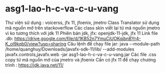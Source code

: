 # asg1-lao-h-c-va-c-u-vang
Thư viện sử dụng : voicerss, jfx 11, jfoenix, jmetro
Class Translator sử dụng mã nguồn mở trên stackoverflow
Các class skin viết lại từ mã nguồn jmetro vì ko tương thích với jdk 11
Phiên bản jdk, jfx: openjdk-11-jdk, jfx 11
Link file .db: https://drive.google.com/file/d/1KB52n7YmuCiUOKqjbnBYr4-K_ol9kqb0/view?usp=sharing
Câu lệnh để chạy file jar: java --module-path /home/quanghuy/Downloads/javafx-sdk-11/lib/ --add-modules javafx.controls,javafx.web -jar asg1-lao-h-c-va-c-u-vang.jar
Các file .css copy từ mã nguồn mở của jmetro và jfoenix
Cần có jfx 11 để chạy chương trình : https://jdk.java.net/11/

